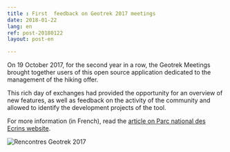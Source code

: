 ```yaml
---
title : First  feedback on Geotrek 2017 meetings
date: 2018-01-22
lang: en
ref: post-20180122
layout: post-en

---
```


On 19 October 2017, for the second year in a row, the Geotrek Meetings brought together users of this open source application dedicated to the management of the hiking offer. 

This rich day of exchanges had provided the opportunity for an overview of new features, as well as feedback on the activity of the community and allowed to identify the development projects of the tool.

<!--more-->

For more information (in French), read the <a target="_blank" href="http://www.ecrins-parcnational.fr/actualite/rencontres-geotrek-numerique-service-valorisation-territoires">article on Parc national des Ecrins website</a>.

<img alt="Rencontres Geotrek 2017" src="{{site.base_url}}/assets/img/rencontres-geotrek-bandeau.jpg" style="max-width: 100%"/>
